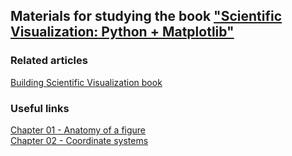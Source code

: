 ## Materials for studying the book ["Scientific Visualization: Python + Matplotlib"](https://github.com/rougier/scientific-visualization-book/blob/master/README.md)  

### Related articles
[Building Scientific Visualization book](https://labdmitriy.github.io/blog/building-scientific-visualization-book/)

### Useful links
[Chapter 01 - Anatomy of a figure](https://github.com/labdmitriy/sci-viz-book/blob/master/Links.md#chapter-01---anatomy-of-a-figure)  
[Chapter 02 - Coordinate systems](https://github.com/labdmitriy/sci-viz-book/blob/master/Links.md#chapter-02---coordinate-systems)